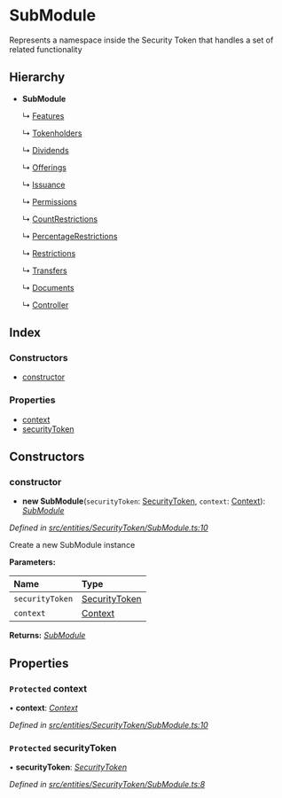 # SubModule

Represents a namespace inside the Security Token that handles a set of related functionality

## Hierarchy

* **SubModule**

  ↳ [Features](../classes/_entities_securitytoken_features_.features.md)

  ↳ [Tokenholders](../classes/_entities_securitytoken_tokenholders_.tokenholders.md)

  ↳ [Dividends](../classes/_entities_securitytoken_dividends_.dividends.md)

  ↳ [Offerings](../classes/_entities_securitytoken_issuance_offerings_.offerings.md)

  ↳ [Issuance](../classes/_entities_securitytoken_issuance_issuance_.issuance.md)

  ↳ [Permissions](../classes/_entities_securitytoken_permissions_.permissions.md)

  ↳ [CountRestrictions](../classes/_entities_securitytoken_transfers_restrictions_countrestrictions_.countrestrictions.md)

  ↳ [PercentageRestrictions](../classes/_entities_securitytoken_transfers_restrictions_percentagerestrictions_.percentagerestrictions.md)

  ↳ [Restrictions](../classes/_entities_securitytoken_transfers_restrictions_restrictions_.restrictions.md)

  ↳ [Transfers](../classes/_entities_securitytoken_transfers_transfers_.transfers.md)

  ↳ [Documents](../classes/_entities_securitytoken_documents_.documents.md)

  ↳ [Controller](../classes/_entities_securitytoken_controller_.controller.md)

## Index

### Constructors

* [constructor](../classes/_entities_securitytoken_submodule_.submodule.md#constructor)

### Properties

* [context](../classes/_entities_securitytoken_submodule_.submodule.md#protected-context)
* [securityToken](../classes/_entities_securitytoken_submodule_.submodule.md#protected-securitytoken)

## Constructors

### constructor

+ **new SubModule**\(`securityToken`: [SecurityToken](../classes/_entities_securitytoken_securitytoken_.securitytoken.md), `context`: [Context](../classes/_context_.context.md)\): [_SubModule_](../classes/_entities_securitytoken_submodule_.submodule.md)

_Defined in_ [_src/entities/SecurityToken/SubModule.ts:10_](https://github.com/PolymathNetwork/polymath-sdk/blob/e8bbc1e/src/entities/SecurityToken/SubModule.ts#L10)

Create a new SubModule instance

**Parameters:**

| Name | Type |
| :--- | :--- |
| `securityToken` | [SecurityToken](../classes/_entities_securitytoken_securitytoken_.securitytoken.md) |
| `context` | [Context](../classes/_context_.context.md) |

**Returns:** [_SubModule_](../classes/_entities_securitytoken_submodule_.submodule.md)

## Properties

### `Protected` context

• **context**: [_Context_](../classes/_context_.context.md)

_Defined in_ [_src/entities/SecurityToken/SubModule.ts:10_](https://github.com/PolymathNetwork/polymath-sdk/blob/e8bbc1e/src/entities/SecurityToken/SubModule.ts#L10)

### `Protected` securityToken

• **securityToken**: [_SecurityToken_](../classes/_entities_securitytoken_securitytoken_.securitytoken.md)

_Defined in_ [_src/entities/SecurityToken/SubModule.ts:8_](https://github.com/PolymathNetwork/polymath-sdk/blob/e8bbc1e/src/entities/SecurityToken/SubModule.ts#L8)

